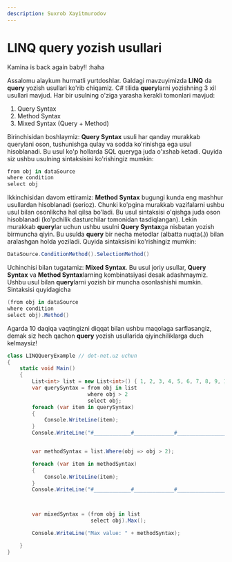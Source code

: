 ```yaml
---
description: Suxrob Xayitmurodov
---
```


# LINQ query yozish usullari

Kamina is back again baby!! :haha

Assalomu alaykum hurmatli yurtdoshlar. Galdagi mavzuyimizda **LINQ** da **query** yozish usullari ko'rib chiqamiz. C\# tilida **query**larni yozishning 3 xil usullari mavjud. Har bir usulning o'ziga yarasha kerakli tomonlari mavjud:

1. Query Syntax
2. Method Syntax
3. Mixed Syntax \(Query + Method\)

Birinchisidan boshlaymiz: **Query Syntax** usuli har qanday murakkab querylani oson, tushunishga qulay va sodda ko'rinishga ega usul hisoblanadi. Bu usul ko'p hollarda SQL queryga juda o'xshab ketadi. Quyida siz ushbu usulning sintaksisini ko'rishingiz mumkin:

```csharp
from obj in dataSource
where condition
select obj
```

Ikkinchisidan davom ettiramiz: **Method Syntax** bugungi kunda eng mashhur usullardan hisoblanadi \(serioz\). Chunki ko'pgina murakkab vazifalarni ushbu usul bilan osonlikcha hal qilsa bo'ladi. Bu usul sintaksisi o'qishga juda oson hisoblanadi \(ko'pchilik dasturchilar tomonidan tasdiqlangan\). Lekin murakkab **query**lar uchun ushbu usulni **Query Syntax**ga nisbatan yozish birmuncha qiyin. Bu usulda **query** bir necha metodlar \(albatta nuqta\(.\)\) bilan aralashgan holda yoziladi. Quyida sintaksisini ko'rishingiz mumkin:

```csharp
DataSource.ConditionMethod().SelectionMethod()
```

Uchinchisi bilan tugatamiz: **Mixed Syntax**. Bu usul joriy usullar, **Query Syntax** va **Method Syntax**larning kombinatsiyasi desak adashmaymiz. Ushbu usul bilan **query**larni yozish bir muncha osonlashishi mumkin. Sintaksisi quyidagicha

```csharp
(from obj in dataSource
where condition
select obj).Method()
```

Agarda 10 daqiqa vaqtingizni diqqat bilan ushbu maqolaga sarflasangiz, demak siz hech qachon **query** yozish usullarida qiyinchiliklarga duch kelmaysiz!

```csharp
class LINQQueryExample // dot-net.uz uchun
{
    static void Main()
    {
        List<int> list = new List<int>() { 1, 2, 3, 4, 5, 6, 7, 8, 9, 10 };
        var querySyntax = from obj in list
                          where obj > 2
                          select obj;
        foreach (var item in querySyntax)
        {
            Console.WriteLine(item);
        }
        Console.WriteLine("#____________#_____________#________________#");


        var methodSyntax = list.Where(obj => obj > 2);

        foreach (var item in methodSyntax)
        {
            Console.WriteLine(item);
        }
        Console.WriteLine("#____________#_____________#________________#");



        var mixedSyntax = (from obj in list
                           select obj).Max();

        Console.WriteLine("Max value: " + methodSyntax);

    }
}
```

